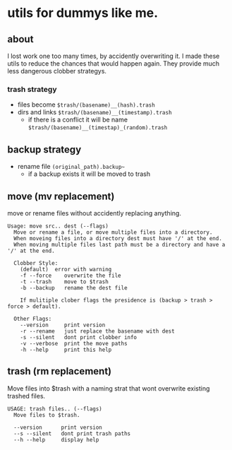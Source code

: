 # utils for dummys like me.

## about
I lost work one too many times, by accidently overwriting it. I made these utils to
reduce the chances that would happen again. They provide much less dangerous clobber
strategys.
 
### trash strategy
* files become `$trash/(basename)__(hash).trash`
* dirs and links `$trash/(basename)__(timestamp).trash`
  * if there is a conflict it will be name `$trash/(basename)__(timestap)_(random).trash`

## backup strategy
* rename file `(original_path).backup~`
  * if a backup exists it will be moved to trash

## move (mv replacement)
move or rename files without accidently replacing anything.
```
Usage: move src.. dest (--flags)
  Move or rename a file, or move multiple files into a directory.
  When moveing files into a directory dest must have '/' at the end.
  When moving multiple files last path must be a directory and have a '/' at the end.

  Clobber Style:
    (default)  error with warning
    -f --force    overwrite the file
    -t --trash    move to $trash
    -b --backup   rename the dest file

    If mulitiple clober flags the presidence is (backup > trash > force > default).
  
  Other Flags:
    --version     print version
    -r --rename   just replace the basename with dest
    -s --silent   dont print clobber info
    -v --verbose  print the move paths
    -h --help     print this help
```

## trash (rm replacement)
Move files into $trash with a naming strat that wont overwrite existing trashed files.
```
USAGE: trash files.. (--flags)
  Move files to $trash.

  --version      print version
  --s --silent   dont print trash paths
  --h --help     display help
```